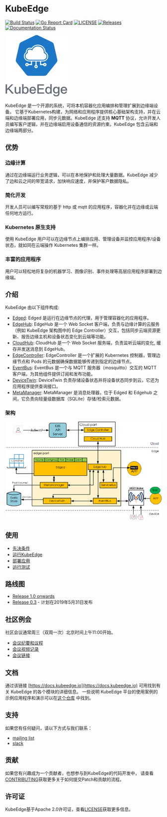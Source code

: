 # KubeEdge
[![Build Status](https://travis-ci.org/kubeedge/kubeedge.svg?branch=master)](https://travis-ci.org/kubeedge/kubeedge)
[![Go Report Card](https://goreportcard.com/badge/github.com/kubeedge/kubeedge)](https://goreportcard.com/report/github.com/kubeedge/kubeedge)
[![LICENSE](https://img.shields.io/github/license/kubeedge/kubeedge.svg?style=flat-square)](https://github.com/kubeedge/kubeedge/blob/master/LICENSE)
[![Releases](https://img.shields.io/github/release/kubeedge/kubeedge/all.svg?style=flat-square)](https://github.com/kubeedge/kubeedge/releases)
[![Documentation Status](https://readthedocs.org/projects/kubeedge/badge/?version=latest)](https://kubeedge.readthedocs.io/en/latest/?badge=latest)


![logo](./docs/images/KubeEdge_logo.png)

KubeEdge 是一个开源的系统，可将本机容器化应用编排和管理扩展到边缘端设备。 它基于Kubernetes构建，为网络和应用程序提供核心基础架构支持，并在云端和边缘端部署应用，同步元数据。KubeEdge 还支持 **MQTT** 协议，允许开发人员编写客户逻辑，并在边缘端启用设备通信的资源约束。KubeEdge 包含云端和边缘端两部分。

## 优势

### 边缘计算

通过在边缘端运行业务逻辑，可以在本地保护和处理大量数据。KubeEdge 减少了边和云之间的带宽请求，加快响应速度，并保护客户数据隐私。

### 简化开发

开发人员可以编写常规的基于 http 或 mqtt 的应用程序，容器化并在边缘或云端任何地方运行。

### Kubernetes 原生支持

使用 KubeEdge 用户可以在边缘节点上编排应用、管理设备并监控应用程序/设备状态，就如同在云端操作 Kubernetes 集群一样。

### 丰富的应用程序

用户可以轻松地将复杂的机器学习、图像识别、事件处理等高层应用程序部署到边缘端。

## 介绍

KubeEdge 由以下组件构成:

- [Edged](https://github.com/kubeedge/kubeedge/blob/master/docs/modules/edge/edged.md): Edged 是运行在边缘节点的代理，用于管理容器化的应用程序。
- [EdgeHub](https://github.com/kubeedge/kubeedge/blob/master/docs/modules/edge/edgehub.md): EdgeHub 是一个 Web Socket 客户端，负责与边缘计算的云服务（例如 KubeEdge 架构图中的 Edge Controller）交互，包括同步云端资源更新、报告边缘主机和设备状态变化到云端等功能。
- [CloudHub](https://github.com/kubeedge/kubeedge/blob/master/docs/modules/cloud/cloudhub.md): CloudHub 是一个 Web Socket 服务端，负责监听云端的变化, 缓存并发送消息到 EdgeHub。
- [EdgeController](https://github.com/kubeedge/kubeedge/blob/master/docs/modules/cloud/controller.md): EdgeController 是一个扩展的 Kubernetes 控制器，管理边缘节点和 Pods 的元数据确保数据能够传递到指定的边缘节点。
- [EventBus](https://github.com/kubeedge/kubeedge/blob/master/docs/modules/edge/eventbus.md): EventBus 是一个与 MQTT 服务器（mosquitto）交互的 MQTT 客户端，为其他组件提供订阅和发布功能。
- [DeviceTwin](https://github.com/kubeedge/kubeedge/blob/master/docs/modules/edge/devicetwin.md): DeviceTwin 负责存储设备状态并将设备状态同步到云，它还为应用程序提供查询接口。
- [MetaManager](https://github.com/kubeedge/kubeedge/blob/master/docs/modules/edge/metamanager.md): MetaManager 是消息处理器，位于 Edged 和 Edgehub 之间，它负责向轻量级数据库（SQLite）存储/检索元数据。

### 架构

![架构图](docs/images/kubeedge_arch.png)

## 使用



* [先决条件](./docs/getting-started/usage_zh.md#先决条件)
* [运行KubeEdge](./docs/getting-started/usage_zh.md#运行KubeEdge)
* [部署应用](./docs/getting-started/usage_zh.md#部署应用)
* [运行测试](./docs/getting-started/usage_zh.md#运行测试)

## 路线图

* [Release 1.0 onwards](./docs/getting-started/roadmap_zh.md#release-1.0-onwards)
* [Release 0.3](./docs/getting-started/roadmap_zh.md#release-0.3) - 计划在2019年5月31日发布

## 社区例会

社区会议通常周三（双周一次）北京时间上午11:00开始。

- [会议纪要和议程](https://docs.google.com/document/d/1Sr5QS_Z04uPfRbA7PrXr3aPwCRpx7EtsyHq7mp6CnHs/edit)
- [会议视频记录](https://www.youtube.com/playlist?list=PLQtlO1kVWGXkRGkjSrLGEPJODoPb8s5FM)
- [会议链接](https://zoom.us/j/4167237304)

## 文档

通过该链接 [https://docs.kubeedge.io](https://docs.kubeedge.io) 可用找到有关 KubeEdge 的各个模块的详细信息。
一些说明 KubeEdge 平台的使用案例的示例应用程序和演示可以在[这个仓库](https://github.com/kubeedge/examples) 中找到。

## 支持

<!--
如果您需要支持，请从 [故障排除指南] 开始，然后按照我们概述的流程进行操作。
-->
如果您有任何疑问，请以下方式与我们联系：

- [mailing list](https://groups.google.com/forum/#!forum/kubeedge)
- [slack](https://join.slack.com/t/kubeedge/shared_invite/enQtNDg1MjAwMDI0MTgyLTQ1NzliNzYwNWU5MWYxOTdmNDZjZjI2YWE2NDRlYjdiZGYxZGUwYzkzZWI2NGZjZWRkZDVlZDQwZWI0MzM1Yzc)

## 贡献

如果您有兴趣成为一个贡献者，也想参与到KubeEdge的代码开发中，
请查看[CONTRIBUTING](CONTRIBUTING.md)获取更多关于如何提交Patch和贡献的流程。

## 许可证

KubeEdge基于Apache 2.0许可证，查看[LICENSE](LICENSE)获取更多信息。
